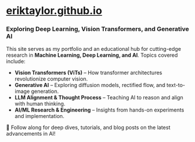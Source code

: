 # **[eriktaylor.github.io](https://eriktaylor.github.io/)**  

### **Exploring Deep Learning, Vision Transformers, and Generative AI**  

This site serves as my portfolio and an educational hub for cutting-edge research in **Machine Learning, Deep Learning, and AI**. Topics covered include:  

- **Vision Transformers (ViTs)** – How transformer architectures revolutionize computer vision.  
- **Generative AI** – Exploring diffusion models, rectified flow, and text-to-image generation.  
- **LLM Alignment & Thought Process** – Teaching AI to reason and align with human thinking.  
- **AI/ML Research & Engineering** – Insights from hands-on experiments and implementation.  

🚀 Follow along for deep dives, tutorials, and blog posts on the latest advancements in AI!  
